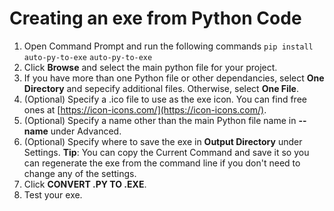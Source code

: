 # Creating an exe from Python Code

1. Open Command Prompt and run the following commands
    `pip install auto-py-to-exe`
    `auto-py-to-exe`
1. Click **Browse** and select the main python file for your project.
1. If you have more than one Python file or other dependancies, select **One Directory** and sepecify additional files. Otherwise, select **One File**.
1. (Optional) Specify a .ico file to use as the exe icon. You can find free ones at [https://icon-icons.com/](https://icon-icons.com/).
1. (Optional) Specify a name other than the main Python file name in **--name** under Advanced.
1. (Optional) Specify where to save the exe in **Output Directory** under Settings.
**Tip**: You can copy the Current Command and save it so you can regenerate the exe from the command line if you don't need to change any of the settings.
1. Click **CONVERT .PY TO .EXE**.
1. Test your exe. 

